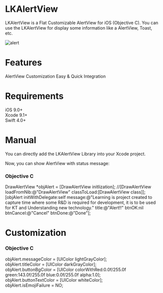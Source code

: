 # LKAlertView
LKAlertView is a Flat Customizable AlertView for iOS (Objective C). You can use the LKAlertView for display some information like a  AlertView, Toast, etc.

![alert](https://user-images.githubusercontent.com/26429027/44019202-bd17a3bc-9efb-11e8-8a3e-fdc01bc5b91f.gif)


# Features
AlertView Customization
Easy & Quick Integration

# Requirements
iOS 9.0+                
Xcode 9.1+                
Swift 4.0+                

# Manual
You can directly add the LKAlertView Library into your Xcode project.

Now, you can show AlertView with status message:

### Objective C

DrawAlertView *objAlert = [DrawAlertView initlization]; //[DrawAlertView loadFromNib:@"DrawAlertView" classToLoad:[DrawAlertView class]];                
[objAlert initWithDelegate:self message:@"Learning is project created to capture time where some R&D is required for development, it is to be used for KT and Understanding new technology." title:@"Alert!!" btnOK:nil btnCancel:@"Cancel" btnDone:@"Done"];


# Customization
### Objective C

objAlert.messageColor = [UIColor lightGrayColor];                                                                    
objAlert.titleColor = [UIColor darkGrayColor];                                                                    
objAlert.buttonBgColor = [UIColor colorWithRed:0.0f/255.0f green:143.0f/255.0f blue:0.0f/255.0f alpha:1.0];                  
objAlert.buttonTextColor = [UIColor whiteColor];                                                                    
objAlert.isEmojiFailure = NO;                                                                    

